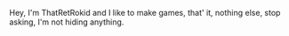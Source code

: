 Hey, I'm ThatRetRokid and I like to make games, that' it, nothing else, stop asking, I'm not hiding anything.
<!---
ThatRetRokid/ThatRetRokid is a ✨ special ✨ repository because its `README.md` (this file) appears on your GitHub profile.
You can click the Preview link to take a look at your changes.
--->
